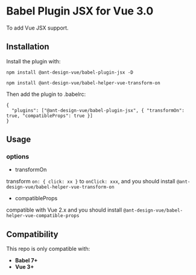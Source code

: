# Babel Plugin JSX for Vue 3.0

To add Vue JSX support.

## Installation

Install the plugin with:

```
npm install @ant-design-vue/babel-plugin-jsx -D

npm install @ant-design-vue/babel-helper-vue-transform-on
```

Then add the plugin to .babelrc:

```
{
  "plugins": ["@ant-design-vue/babel-plugin-jsx", { "transformOn": true, "compatibleProps": true }]
}
```

## Usage

### options

* transformOn

transform `on: { click: xx }` to `onClick: xxx`, and you should install `@ant-design-vue/babel-helper-vue-transform-on`

* compatibleProps

compatible with Vue 2.x and you should install `@ant-design-vue/babel-helper-vue-compatible-props`

## Compatibility

This repo is only compatible with:

- **Babel 7+**
- **Vue 3+**
